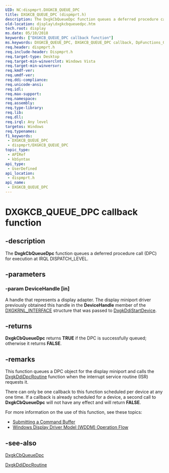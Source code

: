 ```yaml
---
UID: NC:dispmprt.DXGKCB_QUEUE_DPC
title: DXGKCB_QUEUE_DPC (dispmprt.h)
description: The DxgkCbQueueDpc function queues a deferred procedure call (DPC) for execution at IRQL DISPATCH_LEVEL.
old-location: display\dxgkcbqueuedpc.htm
tech.root: display
ms.date: 05/10/2018
keywords: ["DXGKCB_QUEUE_DPC callback function"]
ms.keywords: DXGKCB_QUEUE_DPC, DXGKCB_QUEUE_DPC callback, DpFunctions_0d1685f8-bd6f-45cc-a958-54330281a44f.xml, DxgkCbQueueDpc, DxgkCbQueueDpc callback function [Display Devices], display.dxgkcbqueuedpc, dispmprt/DxgkCbQueueDpc
req.header: dispmprt.h
req.include-header: Dispmprt.h
req.target-type: Desktop
req.target-min-winverclnt: Windows Vista
req.target-min-winversvr: 
req.kmdf-ver: 
req.umdf-ver: 
req.ddi-compliance: 
req.unicode-ansi: 
req.idl: 
req.max-support: 
req.namespace: 
req.assembly: 
req.type-library: 
req.lib: 
req.dll: 
req.irql: Any level
targetos: Windows
req.typenames: 
f1_keywords:
 - DXGKCB_QUEUE_DPC
 - dispmprt/DXGKCB_QUEUE_DPC
topic_type:
 - APIRef
 - kbSyntax
api_type:
 - UserDefined
api_location:
 - dispmprt.h
api_name:
 - DXGKCB_QUEUE_DPC
---
```


# DXGKCB_QUEUE_DPC callback function


## -description

The <b>DxgkCbQueueDpc</b> function queues a deferred procedure call (DPC) for execution at IRQL  DISPATCH_LEVEL.

## -parameters

### -param DeviceHandle [in]


A handle that represents a display adapter. The display miniport driver previously obtained this handle in the <b>DeviceHandle</b> member of the <a href="/windows-hardware/drivers/ddi/dispmprt/ns-dispmprt-_dxgkrnl_interface">DXGKRNL_INTERFACE</a> structure that was passed to <a href="/windows-hardware/drivers/ddi/dispmprt/nc-dispmprt-dxgkddi_start_device">DxgkDdiStartDevice</a>.

## -returns

<b>DxgkCbQueueDpc</b> returns <b>TRUE</b> if the DPC is successfully queued; otherwise it returns <b>FALSE</b>.

## -remarks

This function queues a DPC object for the display miniport and calls the <a href="/windows-hardware/drivers/ddi/dispmprt/nc-dispmprt-dxgkddi_dpc_routine">DxgkDdiDpcRoutine</a> function when the interrupt service routine (ISR) requests it. 

There can only be one callback to this function scheduled per device at any one time. If a callback is already scheduled for a device, a second call to <b>DxgkCbQueueDpc</b> will not have any effect and will return <b>FALSE</b>.

For more information on the use of this function, see these topics:

<ul>
<li>
<a href="/windows-hardware/drivers/display/submitting-a-command-buffer">Submitting a Command Buffer</a>
</li>
<li>
<a href="/windows-hardware/drivers/display/windows-vista-and-later-display-driver-model-operation-flow">Windows Display Driver Model (WDDM) Operation Flow</a>
</li>
</ul>

## -see-also

<a href="/windows-hardware/drivers/ddi/dispmprt/nc-dispmprt-dxgkcb_queue_dpc">DxgkCbQueueDpc</a>



<a href="/windows-hardware/drivers/ddi/dispmprt/nc-dispmprt-dxgkddi_dpc_routine">DxgkDdiDpcRoutine</a>

